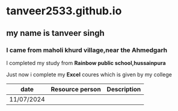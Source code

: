 # tanveer2533.github.io
## my name is tanveer singh    

### I came from maholi khurd village,near the Ahmedgarh 

I completed my study from **Rainbow public school,hussainpura**  

Just now i complete my **Excel** coures which is given by my college 

 | date  | Resource person | Description |
| ----------- | ----------- | ---------- |
| 11/07/2024 |
